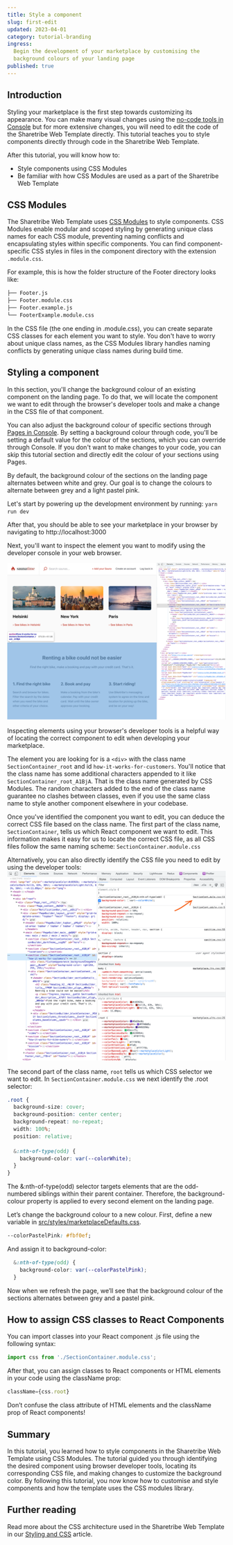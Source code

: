 ```yaml
---
title: Style a component
slug: first-edit
updated: 2023-04-01
category: tutorial-branding
ingress:
  Begin the development of your marketplace by customising the
  background colours of your landing page
published: true
---
```


## Introduction

Styling your marketplace is the first step towards customizing its
appearance. You can make many visual changes using the
[no-code tools in Console](/tutorial/change-branding/) but for more
extensive changes, you will need to edit the code of the Sharetribe Web
Template directly. This tutorial teaches you to style components
directly through code in the Sharetribe Web Template.

After this tutorial, you will know how to:

- Style components using CSS Modules
- Be familiar with how CSS Modules are used as a part of the Sharetribe
  Web Template

## CSS Modules

The Sharetribe Web Template uses
[CSS Modules](https://github.com/css-modules/css-modules) to style
components. CSS Modules enable modular and scoped styling by generating
unique class names for each CSS module, preventing naming conflicts and
encapsulating styles within specific components. You can find
component-specific CSS styles in files in the component directory with
the extension `.module.css`.

For example, this is how the folder structure of the Footer directory
looks like:

```bash
├── Footer.js
├── Footer.module.css
├── Footer.example.js
└── FooterExample.module.css
```

In the CSS file (the one ending in .module.css), you can create separate
CSS classes for each element you want to style. You don't have to worry
about unique class names, as the CSS Modules library handles naming
conflicts by generating unique class names during build time.

## Styling a component

In this section, you'll change the background colour of an existing
component on the landing page. To do that, we will locate the component
we want to edit through the browser's developer tools and make a change
in the CSS file of that component.

<info>

You can also adjust the background colour of specific sections through
[Pages in Console](https://flex-console.sharetribe.com/content/pages).
By setting a background colour through code, you'll be setting a default
value for the colour of the sections, which you can override through
Console. If you don't want to make changes to your code, you can skip
this tutorial section and directly edit the colour of your sections
using Pages.

</info>

By default, the background colour of the sections on the landing page
alternates between white and grey. Our goal is to change the colours to
alternate between grey and a light pastel pink.

Let's start by powering up the development environment by running:
`yarn run dev`

After that, you should be able to see your marketplace in your browser
by navigating to http://localhost:3000

Next, you'll want to inspect the element you want to modify using the
developer console in your web browser.

![Inspect element through the browser's developer tools](./inspect-element.png)

<info>

Inspecting elements using your browser's developer tools is a helpful
way of locating the correct component to edit when developing your
marketplace.

</info>

The element you are looking for is a `<div>` with the class name
`SectionContainer_root` and id `how-it-works-for-customers`. You'll
notice that the class name has some additional characters appended to it
like `SectionContainer_root_A1BjA`. That is the class name generated by
CSS Modules. The random characters added to the end of the class name
guarantee no clashes between classes, even if you use the same class
name to style another component elsewhere in your codebase.

Once you've identified the component you want to edit, you can deduce
the correct CSS file based on the class name. The first part of the
class name, `SectionContainer`, tells us which React component we want
to edit. This information makes it easy for us to locate the correct CSS
file, as all CSS files follow the same naming scheme:
`SectionContainer.module.css`

Alternatively, you can also directly identify the CSS file you need to
edit by using the developer tools:
![Identify the CSS file using the developer tools](./identifycss.png)

The second part of the class name, `root` tells us which CSS selector we
want to edit. In `SectionContainer.module.css` we next identify the
.root selector:

```css
.root {
  background-size: cover;
  background-position: center center;
  background-repeat: no-repeat;
  width: 100%;
  position: relative;

  &:nth-of-type(odd) {
    background-color: var(--colorWhite);
  }
}
```

The &:nth-of-type(odd) selector targets elements that are the
odd-numbered siblings within their parent container. Therefore, the
background-colour property is applied to every second element on the
landing page.

Let’s change the background colour to a new colour. First, define a new
variable in
[src/styles/marketplaceDefaults.css](https://github.com/sharetribe/web-template/blob/main/src/styles/marketplaceDefaults.css).

```css
--colorPastelPink: #fbf0ef;
```

And assign it to background-color:

```css
  &:nth-of-type(odd) {
    background-color: var(--colorPastelPink);
  }
```

Now when we refresh the page, we’ll see that the background colour of
the sections alternates between grey and a pastel pink.

## How to assign CSS classes to React Components

You can import classes into your React component .js file using the
following syntax:

```js
import css from './SectionContainer.module.css';
```

After that, you can assign classes to React components or HTML elements
in your code using the className prop:

```jsx
className={css.root}
```

<info>

Don’t confuse the class attribute of HTML elements and the className
prop of React components!

</info>

## Summary

In this tutorial, you learned how to style components in the Sharetribe
Web Template using CSS Modules. The tutorial guided you through
identifying the desired component using browser developer tools,
locating its corresponding CSS file, and making changes to customize the
background color. By following this tutorial, you now know how to
customise and style components and how the template uses the CSS modules
library.

## Further reading

Read more about the CSS architecture used in the Sharetribe Web Template
in our
[Styling and CSS](https://www.sharetribe.com/docs/ftw/how-to-customize-ftw-styles/)
article.
